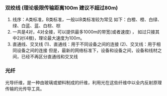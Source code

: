### 双绞线 (理论极限传输距离100m 建议不超过80m)
1. 线序：A类标准，B类标准，一般以B类标准较为常见 如下：白橙、橙、白绿、绿、白蓝、蓝、白棕、棕
2. 一共是4对，4对全接，可以提供最多1000m的带宽(或者速度) ， 如过只接其中2对(4根)，理论最大速度为100m。
3. 直通线、交叉线
(1)、直通线：用于不同设备之间的连接
(2)、交叉线：用于相同设备之间的连接
但是，最新的网络标准下，设备和设备之间，设备和线材之间，已经不再区分直通线和交叉线


### 光纤
光导纤维，是一种由玻璃或塑料制成的纤维，利用光在这些纤维中以全内反射原理传输的光传导工具。